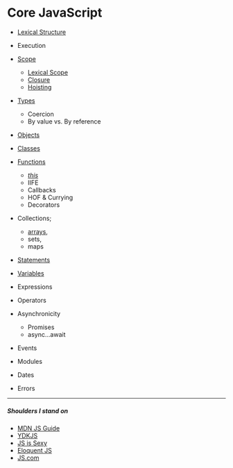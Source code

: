 # Core JavaScript

- [Lexical Structure](lexical-structure)
- Execution
- [Scope](scope)
  - [Lexical Scope](scope/lexical-scope)
  - [Closure](scope/closure)
  - [Hoisting](scope/hoisting)
- [Types](types)
  - Coercion
  - By value vs. By reference
- [Objects](types/composite/objects)
- [Classes](classes)
- [Functions](types/composite/function)
  - [_this_](this)
  - IIFE
  - Callbacks
  - HOF & Currying
  - Decorators
- Collections;
  - [arrays](types/composite/arrays),
  - sets,
  - maps
- [Statements](statements)
- [Variables](variables)
- Expressions
- Operators
- Asynchronicity
  - Promises
  - async...await
- Events

- Modules
- Dates
- Errors

---

##### Shoulders I stand on

- [MDN JS Guide](https://developer.mozilla.org/en-US/docs/Web/JavaScript/Guide)
- [YDKJS](https://github.com/getify/You-Dont-Know-JS)
- [JS is Sexy](http://javascriptissexy.com/)
- [Eloquent JS](http://eloquentjavascript.net)
- [JS.com](https://www.javascript.com)
